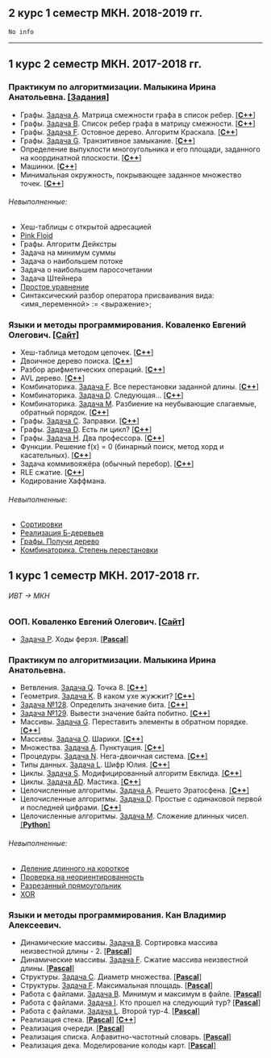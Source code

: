## 2 курс 1 семестр МКН. 2018-2019 гг.
    No info
---
## 1 курс 2 семестр МКН. 2017-2018 гг.
### Практикум по алгоритмизации. Малыкина Ирина Анатольевна. [[Задания]](https://drive.google.com/open?id=18UbFNCUJ2Sc6g4-9_Bve2ceStadzEuvf)
* Графы. [Задача A](https://informatics.msk.ru/mod/statements/view3.php?id=11743&chapterid=112628#1). Матрица смежности графа в список ребер. [[**С++**]](https://github.com/ivanovskii/UniversityTasks/blob/master/AllTasks/Graph/ListsFromAdjacencyMatrix)
* Графы. [Задача B](https://informatics.msk.ru/mod/statements/view3.php?id=11743&chapterid=112629#1). Список ребер графа в матрицу смежности. [[**С++**]](https://github.com/ivanovskii/UniversityTasks/blob/master/AllTasks/Graph/AdjacenceMatrixFromLists.cpp)
* Графы. [Задача F](https://informatics.mccme.ru/mod/statements/view3.php?id=261&chapterid=1377#1). Остовное дерево. Алгоритм Краскала. [[**С++**]](https://github.com/ivanovskii/UniversityTasks/tree/master/AllTasks/Graph/SpanningTree)
* Графы. [Задача G](https://informatics.mccme.ru/mod/statements/view3.php?id=218&chapterid=1332#1). Транзитивное замыкание. [[**C++**]](https://github.com/ivanovskii/UniversityTasks/blob/master/AllTasks/Graph/TransitiveClosure.cpp)
* Определение выпуклости многоугольника и его площади, заданного на координатной плоскости. [[**C++**]](https://github.com/ivanovskii/UniversityTasks/blob/master/AllTasks/Geometry/PolygonIsConvex.cpp)
* Машинки. [[**C++**]](https://github.com/ivanovskii/UniversityTasks/tree/master/AllTasks/ConsoleCars)
* Минимальная окружность, покрывающее заданное множество точек. [[**C++**]](https://github.com/ivanovskii/UniversityTasks/tree/master/AllTasks/Geometry/MinDisk)
###### Невыполненные:
* Хеш-таблицы с открытой адресацией
* [Pink Floid](https://informatics.mccme.ru/mod/statements/view3.php?id=218&chapterid=2598#1)
* Графы. Алгоритм Дейкстры
* Задача на минимум суммы
* Задача о наибольшем потоке
* Задача о наибольшем паросочетании
* Задача Штейнера
* [Простое уравнениe](https://informatics.mccme.ru/mod/statements/view3.php?id=1509&chapterid=3194)
* Синтаксический разбор оператора присваивания вида: <имя_переменной> := <выражение>;
### Языки и методы программирования. Коваленко Евгений Олегович. [[Сайт]](https://hackmd.io/s/B1zCbjLOz#)
* Хеш-таблица методом цепочек. [[**C++**]](https://github.com/ivanovskii/UniversityTasks/tree/master/AllTasks/HashTables/HashTable_with_chains)
* Двоичное дерево поиска. [[**C++**]](https://github.com/ivanovskii/UniversityTasks/tree/master/AllTasks/Trees/BinarySearchThree)
* Разбор арифметических операций. [[**C++**]](https://github.com/ivanovskii/UniversityTasks/tree/master/AllTasks/Trees/Parsing%20of%20arithmetic%20expressions)
* AVL дерево. [[**C++**]](https://github.com/ivanovskii/UniversityTasks/tree/master/AllTasks/Trees/AVL%20Tree)
* Комбинаторика. [Задача F](https://informatics.msk.ru/mod/statements/view3.php?id=211&chapterid=85#1). Все перестановки заданной длины. [[**C++**]](https://github.com/ivanovskii/UniversityTasks/blob/master/AllTasks/Combinatorics/GenerationPermutations.cpp)
* Комбинаторика. [Задача D](https://informatics.msk.ru/mod/statements/view3.php?id=264&chapterid=194#1). Следующая... [[**C++**]](https://github.com/ivanovskii/UniversityTasks/blob/master/AllTasks/Combinatorics/NextPermutation.cpp)
* Комбинаторика. [Задача M](https://informatics.msk.ru/mod/statements/view3.php?id=211&chapterid=92#1). Разбиение на неубывающие слагаемые, обратный порядок. [[**C++**]](https://github.com/ivanovskii/UniversityTasks/blob/master/AllTasks/Combinatorics/DecompositionIntoTerms.cpp)
* Графы. [Задача C](https://informatics.msk.ru/mod/statements/view3.php?id=193&chapterid=7#1). Заправки. [[**C++**]](https://github.com/ivanovskii/UniversityTasks/blob/master/AllTasks/Graph/GasStation.cpp)
* Графы. [Задача D](https://informatics.msk.ru/mod/statements/view3.php?id=218&chapterid=98#1). Есть ли цикл? [[**C++**]](https://github.com/ivanovskii/UniversityTasks/blob/master/AllTasks/Graph/isCycle.cpp)
* Графы. [Задача H](https://informatics.msk.ru/mod/statements/view3.php?id=218&chapterid=1334). Два профессора. [[**C++**]](https://github.com/ivanovskii/UniversityTasks/blob/master/AllTasks/Graph/2Proffesors.cpp)
* Функции. Решение f(x) = 0 (бинарный поиск, метод хорд и касательных). [[**C++**]](https://github.com/ivanovskii/UniversityTasks/tree/master/AllTasks/NumericalAlgorithms)
* Задача коммивояжёра (обычный перебор). [[**C++**]](https://github.com/ivanovskii/UniversityTasks/blob/master/AllTasks/Graph/TravelingSalesmanProblem/TravellingSalesman.cpp)
* RLE сжатие. [[**C++**]](https://github.com/ivanovskii/UniversityTasks/tree/master/AllTasks/CompressionAlgorithms/RLE)
* Кодирование Хаффмана. 
###### Невыполненные:
* [Сортировки](https://hackmd.io/s/B1zCbjLOz#90318-%D0%A1%D0%BE%D1%80%D1%82%D0%B8%D1%80%D0%BE%D0%B2%D0%BA%D0%B8)
* [Реализация Б-деревьев](https://hackmd.io/s/B1zCbjLOz#130418-B-%D0%B4%D0%B5%D1%80%D0%B5%D0%B2%D0%BE)
* [Графы. Получи дерево](https://informatics.msk.ru/mod/statements/view3.php?id=261&chapterid=182)
* [Комбинаторика. Степень перестановки](https://informatics.msk.ru/mod/statements/view3.php?id=265&chapterid=196#1)
## 1 курс 1 семестр МКН. 2017-2018 гг. 
###### _ИВТ -> МКН_
### ООП. Коваленко Евгений Олегович. [[Сайт]](https://hackmd.io/s/ByuCAi-pW#)
* [Задача P](https://informatics.mccme.ru/mod/statements/view3.php?id=5765&chapterid=111377). Ходы ферзя. [[**Pascal**]](https://github.com/ivanovskii/UniversityTasks/blob/master/AllTasks/SimpleTasks/Chess.pas)
### Практикум по алгоритмизации. Малыкина Ирина Анатольевна.
* Ветвления. [Задача Q](https://informatics.msk.ru/mod/statements/view3.php?id=11144&chapterid=112172#1). Точка 8. [[**C++**]](https://github.com/ivanovskii/UniversityTasks/blob/master/AllTasks/SimpleTasks/Point8.cpp)
* Геометрия. [Задача K](https://informatics.msk.ru/mod/statements/view3.php?id=9308&chapterid=1353#1). В каком ухе жужжит? [[**C++**]](https://github.com/ivanovskii/UniversityTasks/blob/master/AllTasks/SimpleTasks/Humming.cpp)
* [Задача №128](http://informatics.mccme.ru/mod/statements/view3.php?chapterid=128). Определить значение бита. [[**C++**]](https://github.com/ivanovskii/UniversityTasks/blob/master/AllTasks/SimpleTasks/BitValue.cpp)
* [Задача №129](http://informatics.mccme.ru/mod/statements/view3.php?chapterid=129). Вывести значение байта побитно. [[**C++**]](https://github.com/ivanovskii/UniversityTasks/blob/master/AllTasks/SimpleTasks/ByteValBitByBit.cpp)
* Массивы. [Задача G](https://informatics.msk.ru/mod/statements/view3.php?id=208&chapterid=69#1). Переставить элементы в обратном порядке. [[**C++**]](https://github.com/ivanovskii/UniversityTasks/blob/master/AllTasks/SimpleTasks/ReverseArr.cpp)
* Массивы. [Задача O](http://informatics.mccme.ru/mod/statements/view3.php?id=208&chapterid=1461). Шарики. [[**C++**]](https://github.com/ivanovskii/UniversityTasks/blob/master/AllTasks/SimpleTasks/Balls.cpp)
* Множества. [Задача A](https://informatics.msk.ru/mod/statements/view3.php?id=11544&chapterid=112470#1). Пунктуация. [[**C++**]](https://github.com/ivanovskii/UniversityTasks/blob/master/AllTasks/SimpleTasks/Punctuation.cpp)
* Процедуры. [Задача N](https://informatics.msk.ru/mod/statements/view3.php?id=11146&chapterid=112187#1). Нега-двоичная система. [[**C++**]](https://github.com/ivanovskii/UniversityTasks/blob/master/AllTasks/SimpleTasks/BinarySystem.cpp)
* Типы данных. [Задача L](https://informatics.msk.ru/mod/statements/view3.php?id=248&chapterid=1415#1). Шифр Юлия. [[**C++**]](https://github.com/ivanovskii/UniversityTasks/blob/master/AllTasks/SimpleTasks/code_Jilia.cpp)
* Циклы. [Задача S](https://informatics.msk.ru/mod/statements/view3.php?id=11145&chapterid=112220#1). Модифицированный алгоритм Евклида. [[**C++**]](https://github.com/ivanovskii/UniversityTasks/blob/master/AllTasks/SimpleTasks/Eucid's_Algorithm.cpp)
* Циклы. [Задача AD](https://informatics.msk.ru/mod/statements/view3.php?id=11145&chapterid=112231#1). Мастика. [[**C++**]](https://github.com/ivanovskii/UniversityTasks/blob/master/AllTasks/SimpleTasks/Mastic.cpp)
* Целочисленные алгоритмы. [Задача A](https://informatics.msk.ru/mod/statements/view3.php?id=11528&chapterid=112450#1). Решето Эратосфена. [[**C++**]](https://github.com/ivanovskii/UniversityTasks/blob/master/AllTasks/SimpleTasks/EratosthenesSieve.cpp)
* Целочисленные алгоритмы. [Задача D](https://informatics.msk.ru/mod/statements/view3.php?id=11528&chapterid=112453). Простые с одинаковой первой и последней цифрами. [[**C++**]](https://github.com/ivanovskii/UniversityTasks/blob/master/AllTasks/SimpleTasks/SimpleNum%20(same%20f%20and%20l).cpp)
* Целочисленные алгоритмы. [Задача M](https://informatics.msk.ru/mod/statements/view3.php?id=11528&chapterid=112462). Сложение длинных чисел. [[**Python**]](https://github.com/ivanovskii/UniversityTasks/blob/master/AllTasks/SimpleTasks/SumOf2Num.py)
###### Невыполненные:
* [Деление длинного на короткое](https://informatics.msk.ru/mod/statements/view3.php?id=11528&chapterid=112465#1)
* [Проверка на неориентированность](https://informatics.mccme.ru/mod/statements/view.php?id=7868)
* [Разрезанный прямоугольник](https://informatics.msk.ru/mod/statements/view3.php?id=1157&chapterid=458#1)
* [XOR](https://informatics.msk.ru/mod/statements/view3.php?id=&chapterid=112792#1)
### Языки и методы программирования. Кан Владимир Алексеевич.
* Динамические массивы. [Задача B](http://informatics.mccme.ru/mod/statements/view3.php?id=11545&chapterid=112483). Сортировка массива неизвестной длины - 2. [[**Pascal**]](https://github.com/ivanovskii/UniversityTasks/blob/master/AllTasks/FundDataStruct/DynamicArrays/SortingOfDinArr.pas)
* Динамические массивы. [Задача F](http://informatics.mccme.ru/mod/statements/view3.php?id=11545&chapterid=112487). Сжатие массива неизвестной длины. [[**Pascal**]](https://github.com/ivanovskii/UniversityTasks/blob/master/AllTasks/FundDataStruct/DynamicArrays/DinArrCompact.pas)
* Структуры. [Задача C](http://informatics.mccme.ru/mod/statements/view3.php?id=279&chapterid=324). Диаметр множества. [[**Pascal**]](https://github.com/ivanovskii/UniversityTasks/blob/master/AllTasks/FundDataStruct/Structures/DiameterOfSet.pas)
* Структуры. [Задача F](https://informatics.msk.ru/mod/statements/view3.php?id=279&chapterid=327). Максимальная площадь. [[**Pascal**]](https://github.com/ivanovskii/UniversityTasks/blob/master/AllTasks/FundDataStruct/Structures/MaxArea.pas)
* Работа с файлами. [Задача B](https://informatics.msk.ru/mod/statements/view3.php?id=11405&chapterid=112392). Минимум и максимум в файле. [[**Pascal**]](https://github.com/ivanovskii/UniversityTasks/blob/master/AllTasks/FundDataStruct/Files/MinMaxInFile.pas)
* Работа с файлами. [Задача I](https://informatics.msk.ru/mod/statements/view3.php?id=11405&chhttp://informatics.mccme.ru/mod/statements/view3.php?id=11405&chapterid=112399apterid=112392). Кто прошел на следующий тур? [[**Pascal**]](https://github.com/ivanovskii/UniversityTasks/blob/master/AllTasks/FundDataStruct/Files/NextTour.pas)
* Работа с файлами. [Задача L](https://informatics.msk.ru/mod/statements/view3.php?id=11405&chapterid=112402). Второй тур-4. [[**Pascal**]](https://github.com/ivanovskii/UniversityTasks/blob/master/AllTasks/FundDataStruct/Files/NextTour4.pas)
* Реализация стека. [[**Pascal**]](https://github.com/ivanovskii/UniversityTasks/blob/master/AllTasks/StackQueueDeque/Stack.pas) [[**С++**]](https://github.com/ivanovskii/UniversityTasks/blob/master/AllTasks/StackQueueDeque/Stack.cpp)
* Реализация очереди. [[**Pascal**]](https://github.com/ivanovskii/UniversityTasks/blob/master/AllTasks/StackQueueDeque/Queue.pas)
* Реализация списка. Алфавитно-частотный словарь. [[**Pascal**]](https://github.com/ivanovskii/UniversityTasks/tree/master/AllTasks/Lists/AlphabeticFrequencyDictionary/)
* Реализация дека. Моделирование колоды карт. [[**Pascal**]](https://github.com/ivanovskii/UniversityTasks/blob/master/AllTasks/StackQueueDeque/Deque.pas)
